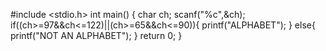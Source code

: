 #include <stdio.h>
int main()
{
char ch;
scanf("%c",&ch);
if((ch>=97&&ch<=122)||(ch>=65&&ch<=90)){
 printf("ALPHABET");
 }
 else{
  printf("NOT AN ALPHABET");
  }
  return 0;
  }
